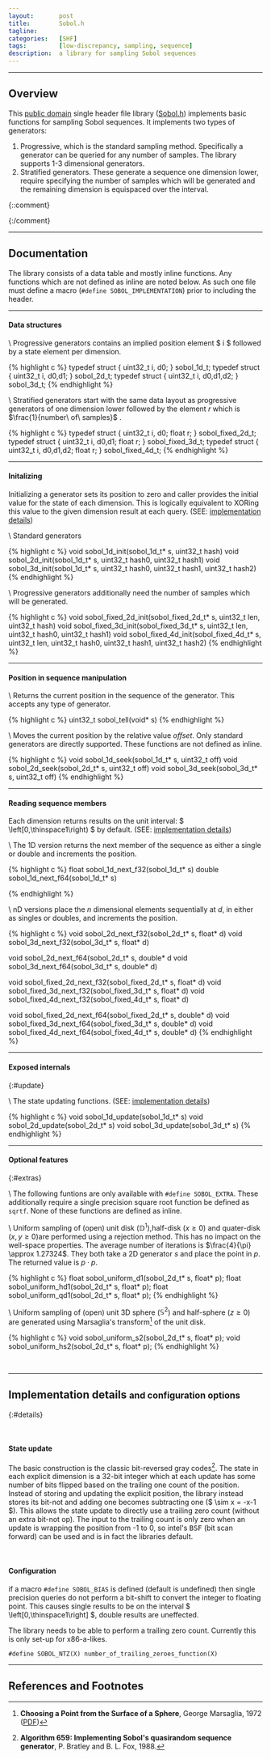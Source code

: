 ```yaml
---
layout:       post
title:        Sobol.h
tagline:      
categories:   [SHF]
tags:         [low-discrepancy, sampling, sequence]
description:  a library for sampling Sobol sequences
---
```


------

Overview
------
This [public domain]({{site.base}}/unlicense.html) single header file library ([Sobol.h](http://github.com/Marc-B-Reynolds/Stand-alone-junk/blob/master/src/SFH/Sobol.h)) implements basic functions for sampling Sobol sequences.  It implements two types of generators:

1.  Progressive, which is the standard sampling method.  Specifically a generator can be queried for any number of samples.  The library supports 1-3 dimensional generators.
2.  Stratified generators.  These generate a sequence one dimension lower, require specifying the number of samples which will be generated and the remaining dimension is equispaced over the interval.

{::comment}

<div class="row">
  <div class="col-xs-6" id='sobol2s'></div>
  <div class="col-xs-6" id='sobol2f'></div>
</div>

<script>
  TESTER = document.getElementById('sobol2s');
  Plotly.plot( TESTER, [{
  x: [.1, .2, .3, .4, .5],
  y: [1, 2, 4, 8, 16],
  mode: 'markers'
  }], {
  margin: { t: 0 } } );
</script>

<script>
  TESTER = document.getElementById('sobol2f');
  layout = { title: 'Foo' };

  Plotly.plot( TESTER, [{
    x: [.1, .2, .3, .4, .5],
    y: [.1, .2, .4, .8, .16],
    mode: 'markers'
    }], {
  margin: { t: 0 } } );
</script>

{:/comment}

------

Documentation
------

The library consists of a data table and mostly inline functions.  Any functions which are not defined as inline are noted below.  As such one file must define a macro (`#define SOBOL_IMPLEMENTATION`) prior to including the header. 

------

#### Data structures

\\
Progressive generators contains an implied position element $ i $ followed by a state element per dimension.

{% highlight c %}
typedef struct { uint32_t i, d0; }       sobol_1d_t;
typedef struct { uint32_t i, d0,d1; }    sobol_2d_t;
typedef struct { uint32_t i, d0,d1,d2; } sobol_3d_t;
{% endhighlight %}

\\
Stratified generators start with the same data layout as progressive generators of one dimension lower followed by the element $r$ which is $\frac{1}{number\ of\ samples}$ .

{% highlight c %}
typedef struct { uint32_t i, d0;       float r; } sobol_fixed_2d_t;
typedef struct { uint32_t i, d0,d1;    float r; } sobol_fixed_3d_t;
typedef struct { uint32_t i, d0,d1,d2; float r; } sobol_fixed_4d_t;
{% endhighlight %}

------

#### Initalizing

Initializing a generator sets its position to zero and caller provides the initial value for the state of each dimension.  This is logically equivalent to XORing this value to the given dimension result at each query.  (SEE: [implementation details](#detail))

\\
Standard generators

{% highlight c %}
void sobol_1d_init(sobol_1d_t* s, uint32_t hash)
void sobol_2d_init(sobol_1d_t* s, uint32_t hash0, uint32_t hash1)
void sobol_3d_init(sobol_1d_t* s, uint32_t hash0, uint32_t hash1, uint32_t hash2)
{% endhighlight %}

\\
Progressive generators additionally need the number of samples which will be generated.

{% highlight c %}
void sobol_fixed_2d_init(sobol_fixed_2d_t* s, uint32_t len, uint32_t hash)
void sobol_fixed_3d_init(sobol_fixed_3d_t* s, uint32_t len, uint32_t hash0, uint32_t hash1)
void sobol_fixed_4d_init(sobol_fixed_4d_t* s, uint32_t len, uint32_t hash0, uint32_t hash1, uint32_t hash2)
{% endhighlight %}


------

#### Position in sequence manipulation

\\
Returns the current position in the sequence of the generator.  This accepts any type of generator.

{% highlight c %}
uint32_t sobol_tell(void* s)
{% endhighlight %}


\\
Moves the current position by the relative value *offset*.  Only standard generators are directly supported.  These functions are not defined as inline.

{% highlight c %}
void sobol_1d_seek(sobol_1d_t* s, uint32_t off)
void sobol_2d_seek(sobol_2d_t* s, uint32_t off)
void sobol_3d_seek(sobol_3d_t* s, uint32_t off)
{% endhighlight %}

------

#### Reading sequence members

Each dimension returns results on the unit interval: $ \left[0,\thinspace1\right) $ by default. (SEE: [implementation details](#detail))


\\
The 1D version returns the next member of the sequence as either a single or double and increments the position.

{% highlight c %}
float  sobol_1d_next_f32(sobol_1d_t* s)
double sobol_1d_next_f64(sobol_1d_t* s)

{% endhighlight %}


\\
nD versions place the $n$ dimensional elements sequentially at $d$, in either as singles or doubles, and increments the position.

{% highlight c %}
void sobol_2d_next_f32(sobol_2d_t* s, float* d)
void sobol_3d_next_f32(sobol_3d_t* s, float* d)

void sobol_2d_next_f64(sobol_2d_t* s, double* d
void sobol_3d_next_f64(sobol_3d_t* s, double* d)

void sobol_fixed_2d_next_f32(sobol_fixed_2d_t* s, float* d)
void sobol_fixed_3d_next_f32(sobol_fixed_3d_t* s, float* d)
void sobol_fixed_4d_next_f32(sobol_fixed_4d_t* s, float* d)

void sobol_fixed_2d_next_f64(sobol_fixed_2d_t* s, double* d)
void sobol_fixed_3d_next_f64(sobol_fixed_3d_t* s, double* d)
void sobol_fixed_4d_next_f64(sobol_fixed_4d_t* s, double* d)
{% endhighlight %}

------

#### Exposed internals
{:#update}

\\
The state updating functions.  (SEE: [implementation details](#detail))

{% highlight c %}
void sobol_1d_update(sobol_1d_t* s)
void sobol_2d_update(sobol_2d_t* s)
void sobol_3d_update(sobol_3d_t* s)
{% endhighlight %}

------

#### Optional features
{:#extras}

\\
The following funtions are only available with `#define SOBOL_EXTRA`.  These additionally require a single precision square root function be defined as `sqrtf`.  None of these functions are defined as inline.

\\
Uniform sampling of (open) unit disk ($\mathbb{D}^1$),half-disk ($x\geq 0$) and quater-disk ($x,y\geq 0$)are performed using a rejection method.  This has no impact on the well-space properties.  The average number of iterations is $\frac{4}{\pi} \approx 1.27324$.  They both take a 2D generator $s$ and place the point in $p$.  The returned value is $p \cdot p$.

{% highlight c %}
float sobol_uniform_d1(sobol_2d_t* s, float* p);
float sobol_uniform_hd1(sobol_2d_t* s, float* p);
float sobol_uniform_qd1(sobol_2d_t* s, float* p);
{% endhighlight %}

\\
Uniform sampling of (open) unit 3D sphere ($\mathbb{S}^2$) and half-sphere ($z\geq 0$) are generated using Marsaglia's transform[^gm] of the unit disk.

{% highlight c %}
void sobol_uniform_s2(sobol_2d_t* s, float* p);
void sobol_uniform_hs2(sobol_2d_t* s, float* p);
{% endhighlight %}

<br>

------

Implementation details <small>and configuration options</small>
------
{:#details}

<br>

#### State update

The basic construction is the classic bit-reversed gray codes[^a659].  The state in each explicit dimension is a 32-bit integer which at each update has some number of bits flipped based on the trailing one count of the position.  Instead of storing and updating the explicit position, the library instead stores its bit-not and adding one becomes subtracting one ($ \sim x = -x-1 $).  This allows the state update to directly use a trailing zero count (without an extra bit-not op).  The input to the trailing count is only zero when an update is wrapping the position from -1 to 0, so intel's <tt>BSF</tt> (bit scan forward) can be used and is in fact the libraries default. 


<br>

#### Configuration
  
if a macro `#define SOBOL_BIAS` is defined (default is undefined) then single precision queries do not perform a bit-shift to convert the integer to floating point.  This causes single results to be on the interval $ \left[0,\thinspace1\right] $, double results are uneffected.

The library needs to be able to perform a trailing zero count.  Currently this is only set-up for x86-a-likes.

`#define SOBOL_NTZ(X) number_of_trailing_zeroes_function(X)` 

------

References and Footnotes
------

[^a659]: **Algorithm 659: Implementing Sobol's quasirandom sequence generator**, P. Bratley and B. L. Fox, 1988.
[^joe]:   Stephen Joe and Frances Kuo, http://web.maths.unsw.edu.au/~fkuo/sobol/
[^gm]:   **Choosing a Point from the Surface of a Sphere**, George Marsaglia, 1972 ([PDF](http://projecteuclid.org/euclid.aoms/1177692644))
